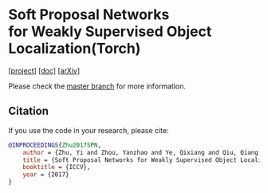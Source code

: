 <h1>Soft Proposal Networks<br>for Weakly Supervised Object Localization(Torch)</h1>

[[project]](http://yzhou.work/SPN) [[doc]](http://github.com/ZhouYanzhao/SPN) [[arXiv]](https://arxiv.org/abs/1709.01829)

Please check the [master branch](http://github.com/ZhouYanzhao/SPN) for more information.

## Citation 
If you use the code in your research, please cite:
```bibtex
@INPROCEEDINGS{Zhu2017SPN,
    author = {Zhu, Yi and Zhou, Yanzhao and Ye, Qixiang and Qiu, Qiang and Jiao, Jianbin},
    title = {Soft Proposal Networks for Weakly Supervised Object Localization},
    booktitle = {ICCV},
    year = {2017}
}
```
